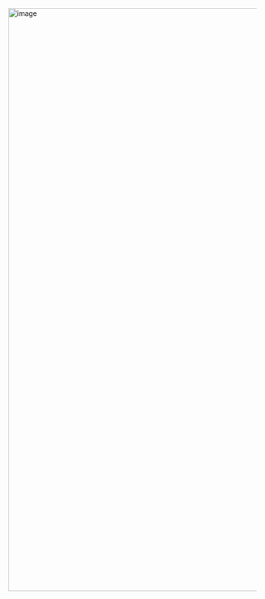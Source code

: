 <img width="1179" alt="image" src="https://github.com/user-attachments/assets/c04d2dc4-fd62-4d37-b7e9-555872ea95b4">
